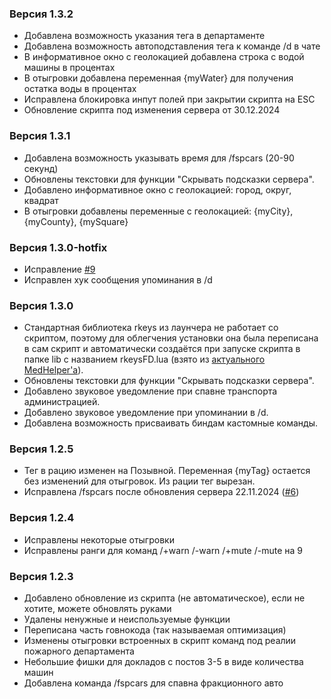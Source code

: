 ### Версия 1.3.2
- Добавлена возможность указания тега в департаменте
- Добавлена возможность автоподставления тега к команде /d в чате
- В информативное окно с геолокацией добавлена строка с водой машины в процентах
- В отыгровки добавлена переменная {myWater} для получения остатка воды в процентах
- Исправлена блокировка инпут полей при закрытии скрипта на ESC
- Обновление скрипта под изменения сервера от 30.12.2024

### Версия 1.3.1
- Добавлена возможность указывать время для /fspcars (20-90 секунд)
- Обновлены текстовки для функции "Скрывать подсказки сервера".
- Добавлено информативное окно с геолокацией: город, округ, квадрат
- В отыгровки добавлены переменные с геолокацией: {myCity}, {myCounty}, {mySquare}

### Версия 1.3.0-hotfix
- Исправление [#9](https://github.com/romanespit/Fire-Department-Helper/issues/9)
- Исправлен хук сообщения упоминания в /d

### Версия 1.3.0
- Стандартная библиотека rkeys из лаунчера не работает со скриптом, поэтому для облегчения установки она была переписана в сам скрипт и автоматически создаётся при запуске скрипта в папке lib с названием rkeysFD.lua (взято из [актуального MedHelper'a](https://www.blast.hk/threads/169888/)).
- Обновлены текстовки для функции "Скрывать подсказки сервера".
- Добавлено звуковое уведомление при спавне транспорта администрацией.
- Добавлено звуковое уведомление при упоминании в /d.
- Добавлена возможность присваивать биндам кастомные команды.

### Версия 1.2.5
- Тег в рацию изменен на Позывной. Переменная {myTag} остается без изменений для отыгровок. Из рации тег вырезан.
- Исправлена /fspcars после обновления сервера 22.11.2024 ([#6](https://github.com/romanespit/Fire-Department-Helper/issues/6))

### Версия 1.2.4
- Исправлены некоторые отыгровки
- Исправлены ранги для команд /+warn /-warn /+mute /-mute на 9

### Версия 1.2.3
- Добавлено обновление из скрипта (не автоматическое), если не хотите, можете обновлять руками
- Удалены ненужные и неиспользуемые функции
- Переписана часть говнокода (так называемая оптимизация)
- Изменены отыгровки встроенных в скрипт команд под реалии пожарного департамента
- Небольшие фишки для докладов с постов 3-5 в виде количества машин
- Добавлена команда /fspcars для спавна фракционного авто